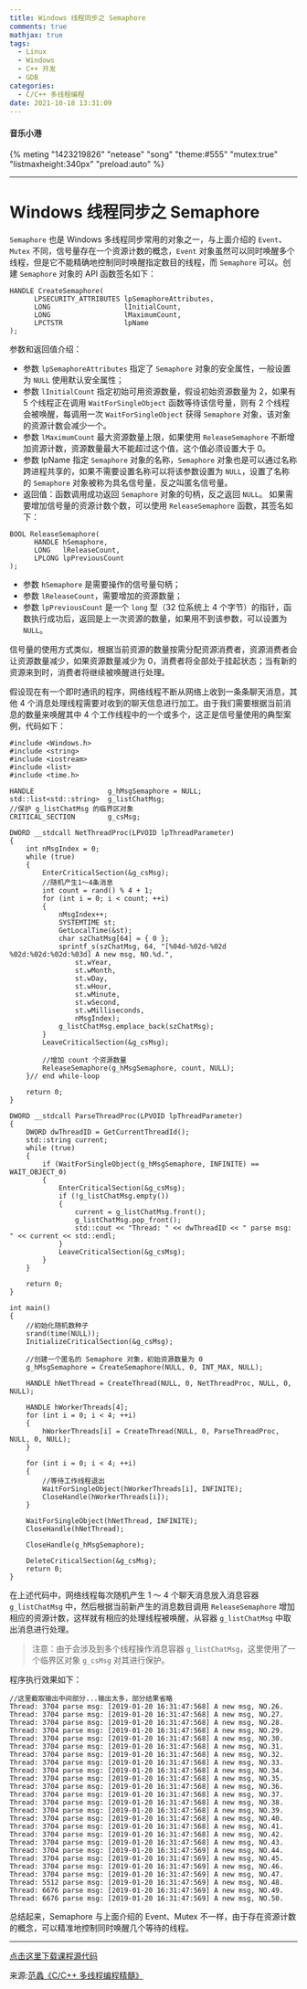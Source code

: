 ```yaml
---
title: Windows 线程同步之 Semaphore
comments: true
mathjax: true
tags:
  - Linux
  - Windows
  - C++ 开发
  - GDB
categories:
  - C/C++ 多线程编程
date: 2021-10-18 13:31:09
---
```

#### 音乐小港
{% meting "1423219826" "netease" "song" "theme:#555" "mutex:true" "listmaxheight:340px" "preload:auto" %}

---
# Windows 线程同步之 Semaphore
`Semaphore` 也是 Windows 多线程同步常用的对象之一，与上面介绍的 `Event`、`Mutex` 不同，信号量存在一个资源计数的概念，`Event` 对象虽然可以同时唤醒多个线程，但是它不能精确地控制同时唤醒指定数目的线程，而 `Semaphore` 可以。创建 `Semaphore` 对象的 API 函数签名如下：
```
HANDLE CreateSemaphore(
      LPSECURITY_ATTRIBUTES lpSemaphoreAttributes,
      LONG                  lInitialCount,
      LONG                  lMaximumCount,
      LPCTSTR               lpName
);
```
参数和返回值介绍：
- 参数 `lpSemaphoreAttributes` 指定了 `Semaphore` 对象的安全属性，一般设置为 `NULL` 使用默认安全属性；
- 参数 `lInitialCount` 指定初始可用资源数量，假设初始资源数量为 2，如果有 5 个线程正在调用 `WaitForSingleObject` 函数等待该信号量，则有 2 个线程会被唤醒，每调用一次 `WaitForSingleObject` 获得 `Semaphore` 对象，该对象的资源计数会减少一个。
- 参数 `lMaximumCount` 最大资源数量上限，如果使用 `ReleaseSemaphore` 不断增加资源计数，资源数量最大不能超过这个值，这个值必须设置大于 0。
- 参数 lpName 指定 `Semaphore` 对象的名称，`Semaphore` 对象也是可以通过名称跨进程共享的，如果不需要设置名称可以将该参数设置为 `NULL`，设置了名称的 `Semaphore` 对象被称为具名信号量，反之叫匿名信号量。
- 返回值：函数调用成功返回 `Semaphore` 对象的句柄，反之返回 `NULL`。
如果需要增加信号量的资源计数个数，可以使用 `ReleaseSemaphore` 函数，其签名如下：
```
BOOL ReleaseSemaphore(
      HANDLE hSemaphore,
      LONG   lReleaseCount,
      LPLONG lpPreviousCount
);
```
- 参数 `hSemaphore` 是需要操作的信号量句柄；
- 参数 `lReleaseCount`，需要增加的资源数量；
- 参数 `lpPreviousCount` 是一个 `long` 型（32 位系统上 4 个字节）的指针，函数执行成功后，返回是上一次资源的数量，如果用不到该参数，可以设置为 `NULL`。

信号量的使用方式类似，根据当前资源的数量按需分配资源消费者，资源消费者会让资源数量减少，如果资源数量减少为 0，消费者将全部处于挂起状态；当有新的资源来到时，消费者将继续被唤醒进行处理。

假设现在有一个即时通讯的程序，网络线程不断从网络上收到一条条聊天消息，其他 4 个消息处理线程需要对收到的聊天信息进行加工。由于我们需要根据当前消息的数量来唤醒其中 4 个工作线程中的一个或多个，这正是信号量使用的典型案例，代码如下：
```
#include <Windows.h>
#include <string>
#include <iostream>
#include <list>
#include <time.h>

HANDLE                  g_hMsgSemaphore = NULL;
std::list<std::string>  g_listChatMsg;
//保护 g_listChatMsg 的临界区对象
CRITICAL_SECTION        g_csMsg;

DWORD __stdcall NetThreadProc(LPVOID lpThreadParameter)
{
    int nMsgIndex = 0;
    while (true)
    {
        EnterCriticalSection(&g_csMsg);
        //随机产生1～4条消息
        int count = rand() % 4 + 1;
        for (int i = 0; i < count; ++i)
        {
            nMsgIndex++;
            SYSTEMTIME st;
            GetLocalTime(&st);
            char szChatMsg[64] = { 0 };
            sprintf_s(szChatMsg, 64, "[%04d-%02d-%02d %02d:%02d:%02d:%03d] A new msg, NO.%d.",
                st.wYear,
                st.wMonth,
                st.wDay,
                st.wHour,
                st.wMinute,
                st.wSecond,
                st.wMilliseconds,
                nMsgIndex);
            g_listChatMsg.emplace_back(szChatMsg);
        }   
        LeaveCriticalSection(&g_csMsg);

        //增加 count 个资源数量
        ReleaseSemaphore(g_hMsgSemaphore, count, NULL);
    }// end while-loop

    return 0;
}

DWORD __stdcall ParseThreadProc(LPVOID lpThreadParameter)
{
    DWORD dwThreadID = GetCurrentThreadId();
    std::string current;
    while (true)
    {
        if (WaitForSingleObject(g_hMsgSemaphore, INFINITE) == WAIT_OBJECT_0)
        {
            EnterCriticalSection(&g_csMsg);
            if (!g_listChatMsg.empty())
            {
                current = g_listChatMsg.front();
                g_listChatMsg.pop_front();
                std::cout << "Thread: " << dwThreadID << " parse msg: " << current << std::endl;
            }         
            LeaveCriticalSection(&g_csMsg);
        }
    }

    return 0;
}

int main()
{
    //初始化随机数种子
    srand(time(NULL));
    InitializeCriticalSection(&g_csMsg);

    //创建一个匿名的 Semaphore 对象，初始资源数量为 0
    g_hMsgSemaphore = CreateSemaphore(NULL, 0, INT_MAX, NULL);

    HANDLE hNetThread = CreateThread(NULL, 0, NetThreadProc, NULL, 0, NULL);

    HANDLE hWorkerThreads[4];
    for (int i = 0; i < 4; ++i)
    {
        hWorkerThreads[i] = CreateThread(NULL, 0, ParseThreadProc, NULL, 0, NULL);
    }

    for (int i = 0; i < 4; ++i)
    {
        //等待工作线程退出
        WaitForSingleObject(hWorkerThreads[i], INFINITE);
        CloseHandle(hWorkerThreads[i]);
    }

    WaitForSingleObject(hNetThread, INFINITE);
    CloseHandle(hNetThread);

    CloseHandle(g_hMsgSemaphore);

    DeleteCriticalSection(&g_csMsg);
    return 0;
}
```
在上述代码中，网络线程每次随机产生 1 ～ 4 个聊天消息放入消息容器 `g_listChatMsg` 中，然后根据当前新产生的消息数目调用 `ReleaseSemaphore` 增加相应的资源计数，这样就有相应的处理线程被唤醒，从容器 `g_listChatMsg` 中取出消息进行处理。

> 注意：由于会涉及到多个线程操作消息容器 `g_listChatMsg`，这里使用了一个临界区对象 `g_csMsg` 对其进行保护。

程序执行效果如下：
```
//这里截取输出中间部分...输出太多，部分结果省略
Thread: 3704 parse msg: [2019-01-20 16:31:47:568] A new msg, NO.26.
Thread: 3704 parse msg: [2019-01-20 16:31:47:568] A new msg, NO.27.
Thread: 3704 parse msg: [2019-01-20 16:31:47:568] A new msg, NO.28.
Thread: 3704 parse msg: [2019-01-20 16:31:47:568] A new msg, NO.29.
Thread: 3704 parse msg: [2019-01-20 16:31:47:568] A new msg, NO.30.
Thread: 3704 parse msg: [2019-01-20 16:31:47:568] A new msg, NO.31.
Thread: 3704 parse msg: [2019-01-20 16:31:47:568] A new msg, NO.32.
Thread: 3704 parse msg: [2019-01-20 16:31:47:568] A new msg, NO.33.
Thread: 3704 parse msg: [2019-01-20 16:31:47:568] A new msg, NO.34.
Thread: 3704 parse msg: [2019-01-20 16:31:47:568] A new msg, NO.35.
Thread: 3704 parse msg: [2019-01-20 16:31:47:568] A new msg, NO.36.
Thread: 3704 parse msg: [2019-01-20 16:31:47:568] A new msg, NO.37.
Thread: 3704 parse msg: [2019-01-20 16:31:47:568] A new msg, NO.38.
Thread: 3704 parse msg: [2019-01-20 16:31:47:568] A new msg, NO.39.
Thread: 3704 parse msg: [2019-01-20 16:31:47:568] A new msg, NO.40.
Thread: 3704 parse msg: [2019-01-20 16:31:47:568] A new msg, NO.41.
Thread: 3704 parse msg: [2019-01-20 16:31:47:568] A new msg, NO.42.
Thread: 3704 parse msg: [2019-01-20 16:31:47:568] A new msg, NO.43.
Thread: 3704 parse msg: [2019-01-20 16:31:47:569] A new msg, NO.44.
Thread: 3704 parse msg: [2019-01-20 16:31:47:569] A new msg, NO.45.
Thread: 3704 parse msg: [2019-01-20 16:31:47:569] A new msg, NO.46.
Thread: 3704 parse msg: [2019-01-20 16:31:47:569] A new msg, NO.47.
Thread: 5512 parse msg: [2019-01-20 16:31:47:569] A new msg, NO.48.
Thread: 6676 parse msg: [2019-01-20 16:31:47:569] A new msg, NO.49.
Thread: 6676 parse msg: [2019-01-20 16:31:47:569] A new msg, NO.50.
```
总结起来，Semaphore 与上面介绍的 Event、Mutex 不一样，由于存在资源计数的概念，可以精准地控制同时唤醒几个等待的线程。

---
[点击这里下载课程源代码](https://github.com/balloonwj/gitchat_cppmultithreadprogramming)

来源:[范蠡《C/C++ 多线程编程精髓》](https://gitbook.cn/gitchat/column/5d11e726820bf61799b8277f)